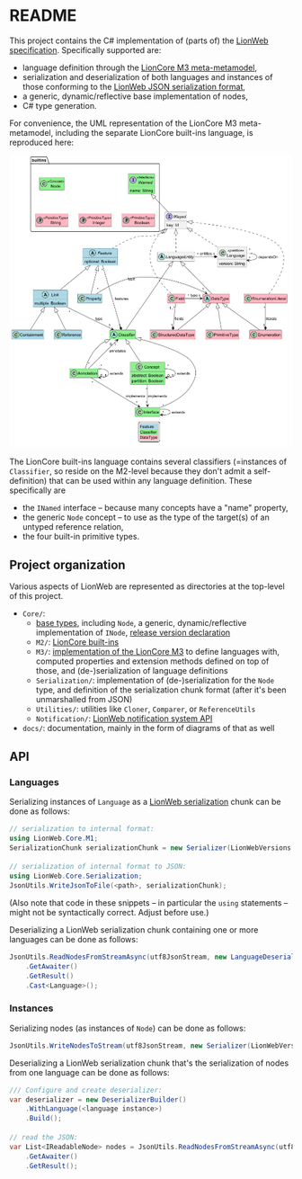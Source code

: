 # README

This project contains the C# implementation of (parts of) the [LionWeb specification](https://lionweb.io/specification/).
Specifically supported are:

* language definition through the [LionCore M3 meta-metamodel](hhttps://lionweb.io/specification/metametamodel/metametamodel.html),
* serialization and deserialization of both languages and instances of those conforming to the [LionWeb JSON serialization format](https://lionweb.io/specification/serialization/serialization.html),
* a generic, dynamic/reflective base implementation of nodes,
* C# type generation.

For convenience, the UML representation of the LionCore M3 meta-metamodel, including the separate LionCore built-ins language, is reproduced here:

![A UML representation of the LionCore M3 meta-metamodel and LionCore built-ins](docs/metametamodel-with-complete-builtins.png)

The LionCore built-ins language contains several classifiers (=instances of `Classifier`, so reside on the M2-level because they don't admit a self-definition) that can be used within any language definition.
These specifically are

* the `INamed` interface – because many concepts have a "name" property,
* the generic `Node` concept – to use as the type of the target(s) of an untyped reference relation,
* the four built-in primitive types.


## Project organization

Various aspects of LionWeb are represented as directories at the top-level of this project.

* `Core/`:
    * [base types](Core/BaseTypes.cs), including `Node`, a generic, dynamic/reflective implementation of `INode`, [release version declaration](Core/LionWebVersions.cs)
    * `M2/`: [LionCore built-ins](Core/M2/IBuiltInsLanguage.cs)
    * `M3/`: [implementation of the LionCore M3](Core/M3/Types.cs) to define languages with, computed properties and extension methods defined on top of those, and (de-)serialization of language definitions
	* `Serialization/`: implementation of (de-)serialization for the `Node` type, and definition of the serialization chunk format (after it's been unmarshalled from JSON)
    * `Utilities/`: utilities like `Cloner`, `Comparer`, or `ReferenceUtils`
    * `Notification/`: [LionWeb notification system API](https://github.com/LionWeb-io/lionweb-csharp/tree/main/docs/LionWeb-notification-api.pdf)
* `docs/`: documentation, mainly in the form of diagrams of that as well


## API

### Languages

Serializing instances of `Language` as a [LionWeb serialization](https://lionweb.io/specification/serialization/serialization.html) chunk can be done as follows:

```csharp
// serialization to internal format:
using LionWeb.Core.M1;
SerializationChunk serializationChunk = new Serializer(LionWebVersions.Current).SerializeToChunk(languages);

// serialization of internal format to JSON:
using LionWeb.Core.Serialization;
JsonUtils.WriteJsonToFile(<path>, serializationChunk);
```

(Also note that code in these snippets – in particular the `using` statements – might not be syntactically correct.
 Adjust before use.)

Deserializing a LionWeb serialization chunk containing one or more languages can be done as follows:

```csharp
JsonUtils.ReadNodesFromStreamAsync(utf8JsonStream, new LanguageDeserializer(LionWebVersions.Current))
    .GetAwaiter()
    .GetResult()
    .Cast<Language>();
```


### Instances

Serializing nodes (as instances of `Node`) can be done as follows:

```csharp
JsonUtils.WriteNodesToStream(utf8JsonStream, new Serializer(LionWebVersions.Current), <nodes>)
```

Deserializing a LionWeb serialization chunk that's the serialization of nodes from one language can be done as follows:

```csharp
/// Configure and create deserializer:
var deserializer = new DeserializerBuilder()
    .WithLanguage(<language instance>)
    .Build();

// read the JSON:
var List<IReadableNode> nodes = JsonUtils.ReadNodesFromStreamAsync(utf8JsonStream, deserializer)
    .GetAwaiter()
    .GetResult();
```
